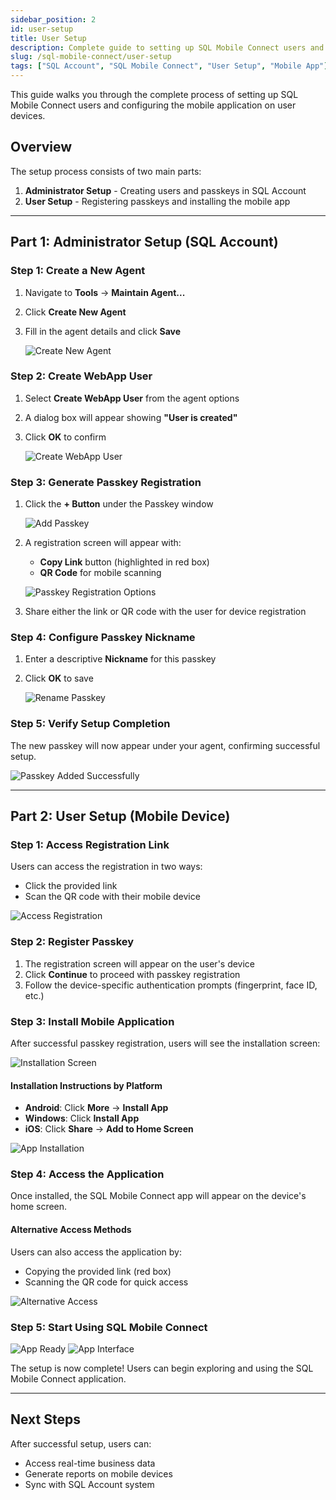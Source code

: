 ```yaml
---
sidebar_position: 2
id: user-setup
title: User Setup
description: Complete guide to setting up SQL Mobile Connect users and configuring mobile devices
slug: /sql-mobile-connect/user-setup
tags: ["SQL Account", "SQL Mobile Connect", "User Setup", "Mobile App"]
---
```


This guide walks you through the complete process of setting up SQL Mobile Connect users and configuring the mobile application on user devices.

## Overview

The setup process consists of two main parts:

1. **Administrator Setup** - Creating users and passkeys in SQL Account
2. **User Setup** - Registering passkeys and installing the mobile app

---

## Part 1: Administrator Setup (SQL Account)

### Step 1: Create a New Agent

1. Navigate to **Tools** → **Maintain Agent...**
2. Click **Create New Agent**
3. Fill in the agent details and click **Save**

   ![Create New Agent](../../../static/img/sql-mobile-connect/user-setup/1.png)

### Step 2: Create WebApp User

1. Select **Create WebApp User** from the agent options
2. A dialog box will appear showing **"User is created"**
3. Click **OK** to confirm

   ![Create WebApp User](../../../static/img/sql-mobile-connect/user-setup/2.png)

### Step 3: Generate Passkey Registration

1. Click the **+ Button** under the Passkey window

   ![Add Passkey](../../../static/img/sql-mobile-connect/user-setup/3.png)

2. A registration screen will appear with:
   - **Copy Link** button (highlighted in red box)
   - **QR Code** for mobile scanning

   ![Passkey Registration Options](../../../static/img/sql-mobile-connect/user-setup/4.png)

3. Share either the link or QR code with the user for device registration

### Step 4: Configure Passkey Nickname

1. Enter a descriptive **Nickname** for this passkey
2. Click **OK** to save

   ![Rename Passkey](../../../static/img/sql-mobile-connect/user-setup/5.png)

### Step 5: Verify Setup Completion

The new passkey will now appear under your agent, confirming successful setup.

![Passkey Added Successfully](../../../static/img/sql-mobile-connect/user-setup/6.png)

---

## Part 2: User Setup (Mobile Device)

### Step 1: Access Registration Link

Users can access the registration in two ways:

- Click the provided link
- Scan the QR code with their mobile device

![Access Registration](../../../static/img/sql-mobile-connect/user-setup/7.png)

### Step 2: Register Passkey

1. The registration screen will appear on the user's device
2. Click **Continue** to proceed with passkey registration
3. Follow the device-specific authentication prompts (fingerprint, face ID, etc.)

### Step 3: Install Mobile Application

After successful passkey registration, users will see the installation screen:

![Installation Screen](../../../static/img/sql-mobile-connect/user-setup/8.png)

#### Installation Instructions by Platform

- **Android**: Click **More** → **Install App**
- **Windows**: Click **Install App**
- **iOS**: Click **Share** → **Add to Home Screen**

![App Installation](../../../static/img/sql-mobile-connect/user-setup/9.png)

### Step 4: Access the Application

Once installed, the SQL Mobile Connect app will appear on the device's home screen.

#### Alternative Access Methods

Users can also access the application by:

- Copying the provided link (red box)
- Scanning the QR code for quick access

![Alternative Access](../../../static/img/sql-mobile-connect/user-setup/10.png)

### Step 5: Start Using SQL Mobile Connect

![App Ready](../../../static/img/sql-mobile-connect/user-setup/11.png)
![App Interface](../../../static/img/sql-mobile-connect/user-setup/12.png)

The setup is now complete! Users can begin exploring and using the SQL Mobile Connect application.

---

## Next Steps

After successful setup, users can:

- Access real-time business data
- Generate reports on mobile devices
- Sync with SQL Account system
